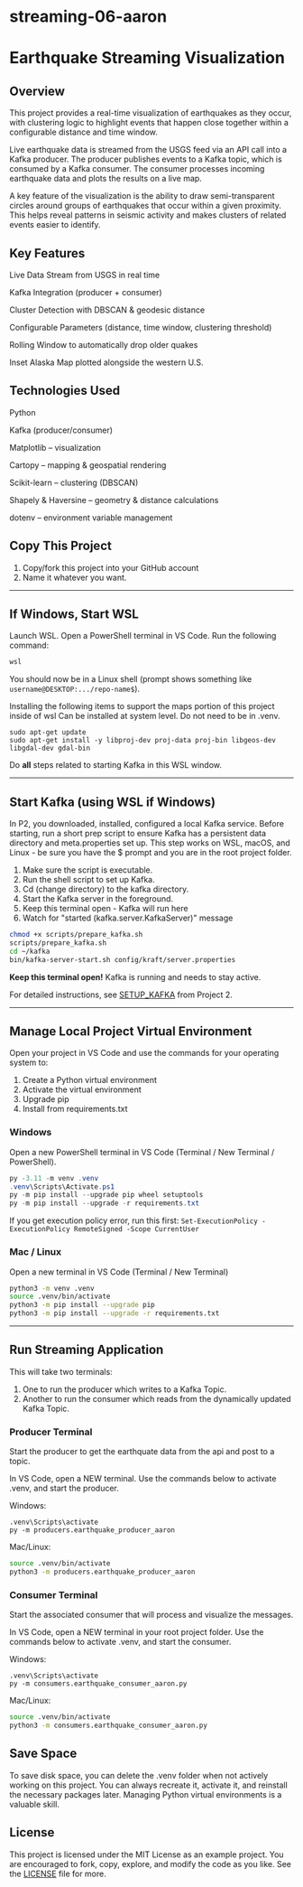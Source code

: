 # streaming-06-aaron

# Earthquake Streaming Visualization
## Overview

This project provides a real-time visualization of earthquakes as they occur, with clustering logic to highlight events that happen close together within a configurable distance and time window.

Live earthquake data is streamed from the USGS feed via an API call into a Kafka producer. The producer publishes events to a Kafka topic, which is consumed by a Kafka consumer. The consumer processes incoming earthquake data and plots the results on a live map.

A key feature of the visualization is the ability to draw semi-transparent circles around groups of earthquakes that occur within a given proximity. This helps reveal patterns in seismic activity and makes clusters of related events easier to identify.

## Key Features

Live Data Stream from USGS in real time

Kafka Integration (producer + consumer)

Cluster Detection with DBSCAN & geodesic distance

Configurable Parameters (distance, time window, clustering threshold)

Rolling Window to automatically drop older quakes

Inset Alaska Map plotted alongside the western U.S.

## Technologies Used

Python

Kafka (producer/consumer)

Matplotlib – visualization

Cartopy – mapping & geospatial rendering

Scikit-learn – clustering (DBSCAN)

Shapely & Haversine – geometry & distance calculations

dotenv – environment variable management 



## Copy This Project

1. Copy/fork this project into your GitHub account
2. Name it whatever you want.


---

## If Windows, Start WSL

Launch WSL. Open a PowerShell terminal in VS Code. Run the following command:

```powershell
wsl
```

You should now be in a Linux shell (prompt shows something like `username@DESKTOP:.../repo-name$`).

Installing the following items to support the maps portion of this project inside of wsl Can be installed at system level. Do not need to be in .venv.

```wsl
sudo apt-get update
sudo apt-get install -y libproj-dev proj-data proj-bin libgeos-dev libgdal-dev gdal-bin
```


Do **all** steps related to starting Kafka in this WSL window.

---

## Start Kafka (using WSL if Windows)

In P2, you downloaded, installed, configured a local Kafka service.
Before starting, run a short prep script to ensure Kafka has a persistent data directory and meta.properties set up. This step works on WSL, macOS, and Linux - be sure you have the $ prompt and you are in the root project folder.

1. Make sure the script is executable.
2. Run the shell script to set up Kafka.
3. Cd (change directory) to the kafka directory.
4. Start the Kafka server in the foreground.
5. Keep this terminal open - Kafka will run here
6. Watch for "started (kafka.server.KafkaServer)" message

```bash
chmod +x scripts/prepare_kafka.sh
scripts/prepare_kafka.sh
cd ~/kafka
bin/kafka-server-start.sh config/kraft/server.properties
```

**Keep this terminal open!** Kafka is running and needs to stay active.

For detailed instructions, see [SETUP_KAFKA](https://github.com/denisecase/buzzline-02-case/blob/main/SETUP_KAFKA.md) from Project 2. 

---

## Manage Local Project Virtual Environment

Open your project in VS Code and use the commands for your operating system to:

1. Create a Python virtual environment
2. Activate the virtual environment
3. Upgrade pip
4. Install from requirements.txt

### Windows

Open a new PowerShell terminal in VS Code (Terminal / New Terminal / PowerShell).

```powershell
py -3.11 -m venv .venv
.venv\Scripts\Activate.ps1
py -m pip install --upgrade pip wheel setuptools
py -m pip install --upgrade -r requirements.txt
```

If you get execution policy error, run this first:
`Set-ExecutionPolicy -ExecutionPolicy RemoteSigned -Scope CurrentUser`

### Mac / Linux

Open a new terminal in VS Code (Terminal / New Terminal)

```bash
python3 -m venv .venv
source .venv/bin/activate
python3 -m pip install --upgrade pip
python3 -m pip install --upgrade -r requirements.txt
```

---

## Run Streaming Application

This will take two terminals:

1. One to run the producer which writes to a Kafka Topic.
2. Another to run the consumer which reads from the dynamically updated Kafka Topic.

### Producer Terminal

Start the producer to get the earthquate data from the api and post to a topic.

In VS Code, open a NEW terminal.
Use the commands below to activate .venv, and start the producer.

Windows:

```shell
.venv\Scripts\activate
py -m producers.earthquake_producer_aaron
```

Mac/Linux:

```zsh
source .venv/bin/activate
python3 -m producers.earthquake_producer_aaron
```

### Consumer Terminal

Start the associated consumer that will process and visualize the messages.

In VS Code, open a NEW terminal in your root project folder.
Use the commands below to activate .venv, and start the consumer.

Windows:

```shell
.venv\Scripts\activate
py -m consumers.earthquake_consumer_aaron.py
```

Mac/Linux:

```zsh
source .venv/bin/activate
python3 -m consumers.earthquake_consumer_aaron.py
```


## Save Space

To save disk space, you can delete the .venv folder when not actively working on this project.
You can always recreate it, activate it, and reinstall the necessary packages later.
Managing Python virtual environments is a valuable skill.

## License

This project is licensed under the MIT License as an example project.
You are encouraged to fork, copy, explore, and modify the code as you like.
See the [LICENSE](LICENSE.txt) file for more.


